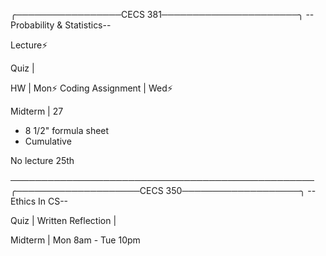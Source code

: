 ╭─────────────────CECS 381──────────────────────╮
         --Probability & Statistics--

Lecture⚡

Quiz |

HW | Mon⚡
Coding Assignment | Wed⚡

Midterm | 27
- 8 1/2" formula sheet
- Cumulative

No lecture 25th





─────────────────────────────────────────────────
╭────────────────────CECS 350───────────────────╮
                 --Ethics In CS--

Quiz |
Written Reflection |

Midterm | Mon 8am - Tue 10pm




